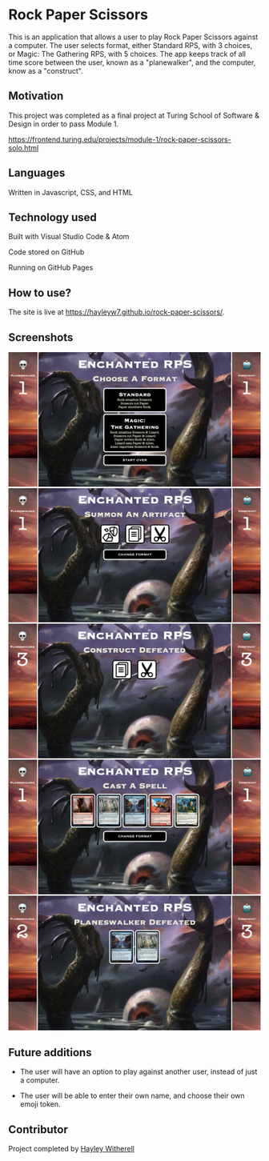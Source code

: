# Rock Paper Scissors

This is an application that allows a user to play Rock Paper Scissors against a computer. The user selects format, either Standard RPS, with 3 choices, or Magic: The Gathering RPS, with 5 choices. The app keeps track of all time score between the user, known as a "planewalker", and the computer, know as a "construct".

## Motivation

This project was completed as a final project at Turing School of Software & Design in order to pass Module 1.

https://frontend.turing.edu/projects/module-1/rock-paper-scissors-solo.html

## Languages

Written in Javascript, CSS, and HTML

## Technology used

Built with Visual Studio Code & Atom

Code stored on GitHub

Running on GitHub Pages

## How to use?

The site is live at https://hayleyw7.github.io/rock-paper-scissors/.

<!-- add how to use -->

## Screenshots

![text](assets/ss-home.png)
![text](assets/ss-rps-game.png)
![text](assets/ss-rps-selections.png)
![text](assets/ss-mtg-game.png)
![text](assets/ss-mtg-selections.png)

## Future additions

* The user will have an option to play against another user, instead of just a computer.

* The user will be able to enter their own name, and choose their own emoji token.

## Contributor

Project completed by [Hayley Witherell](https://github.com/hayleyw7)